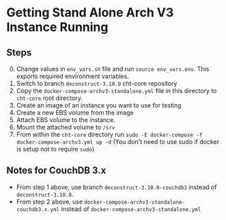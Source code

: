# Getting Stand Alone Arch V3 Instance Running

## Steps

0. Change values in `env_vars.sh` file and run `source env_vars.env`. This exports required environment variables.
1. Switch to branch `deconstruct-3.10.0` cht-core repository
2. Copy the `docker-compose-archv3-standalone.yml` file in this directory to `cht-core` root directory.
3. Create an image of an instance you want to use for testing
4. Create a new EBS volume from the image
5. Attach EBS volume to the instance.
6. Mount the attached volume to `/srv`
7. From within the `cht-core` directory run `sudo -E docker-compose -f docker-compose-archv3.yml up -d` (You don't need to use sudo if docker is setup not to require `sudo`)


## Notes for CouchDB 3.x

* From step 1 above, use branch `deconstruct-3.10.0-couchdb3` instead of `deconstruct-3.10.0`.
* From step 2 above, use `docker-compose-archv3-standalone-couchdb3.x.yml` instead of `docker-compose-archv3-standalone.yml`
